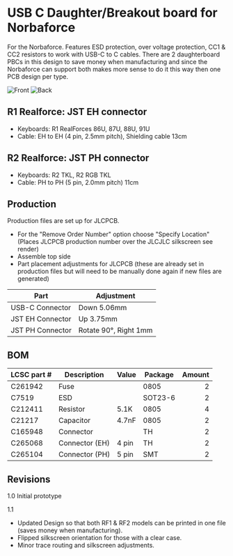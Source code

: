 # USB C Daughter/Breakout board for Norbaforce 

For the Norbaforce.  Features ESD protection, over voltage protection, CC1 & CC2 resistors to work with USB-C to C cables.  There are 2 daughterboard PBCs in this design to save money when manufacturing and since the Norbaforce can support both makes more sense to do it this way then one PCB design per type.

![Front](https://i.imgur.com/rTF9m1T.png)
![Back](https://i.imgur.com/VAFtKtq.png)

## R1 Realforce: JST EH connector
* Keyboards: R1 RealForces 86U, 87U, 88U, 91U
* Cable: EH to EH (4 pin, 2.5mm pitch), Shielding cable 13cm 

## R2 Realforce: JST PH connector
* Keyboards: R2 TKL, R2 RGB TKL
* Cable: PH to PH  (5 pin, 2.0mm pitch) 11cm

## Production
Production files are set up for JLCPCB. 
* For the "Remove Order Number" option choose "Specify Location" (Places JLCPCB production number over the JLCJLC silkscreen see render)
* Assemble top side
* Part placement adjustments for JLCPCB (these are already set in production files but will need to be manually done again if new files are generated)

| Part              | Adjustment   |
| ----------------- | ------------- |
| USB-C Connector   | Down 5.06mm   |
| JST EH Connector  | Up 3.75mm   |
| JST PH  Connector | Rotate 90°, Right 1mm |

## BOM

| LCSC part # | Description   | Value | Package  | Amount |
| ----------- | ------------- | ----- | -------- | ------:|
| C261942     | Fuse          |       | 0805     | 2      |
| C7519       | ESD           |       | SOT23-6  | 2      |
| C212411     | Resistor      | 5.1K  | 0805     | 4      |
| C21217      | Capacitor     | 4.7nF | 0805     | 2      |
| C165948     | Connector     |       | TH       | 2      |
| C265068     | Connector (EH)| 4 pin | TH       | 2      |
| C265104     | Connector (PH)| 5 pin | SMT      | 2      |

## Revisions
1.0 Initial prototype

1.1 
* Updated Design so that both RF1 & RF2 models can be printed in one file (saves money when manufacturing). 
* Flipped silkscreen orientation for those with a clear case.  
* Minor trace routing and silkscreen adjustments.
